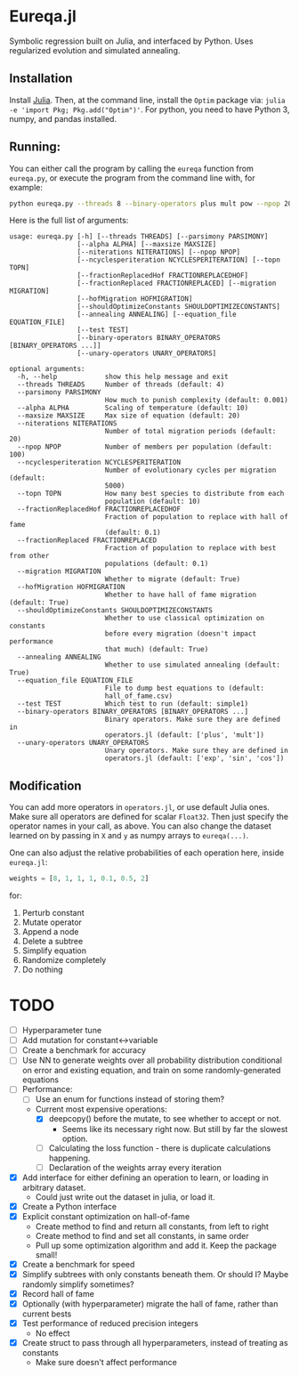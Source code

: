 # Eureqa.jl

Symbolic regression built on Julia, and interfaced by Python.
Uses regularized evolution and simulated annealing.

## Installation

Install [Julia](https://julialang.org/downloads/). Then, at the command line,
install the `Optim` package via: `julia -e 'import Pkg; Pkg.add("Optim")'`.
For python, you need to have Python 3, numpy, and pandas installed.

## Running:

You can either call the program by calling the `eureqa` function from `eureqa.py`,
or execute the program from the command line with, for example:
```bash
python eureqa.py --threads 8 --binary-operators plus mult pow --npop 200
```

Here is the full list of arguments:
```
usage: eureqa.py [-h] [--threads THREADS] [--parsimony PARSIMONY]
                 [--alpha ALPHA] [--maxsize MAXSIZE]
                 [--niterations NITERATIONS] [--npop NPOP]
                 [--ncyclesperiteration NCYCLESPERITERATION] [--topn TOPN]
                 [--fractionReplacedHof FRACTIONREPLACEDHOF]
                 [--fractionReplaced FRACTIONREPLACED] [--migration MIGRATION]
                 [--hofMigration HOFMIGRATION]
                 [--shouldOptimizeConstants SHOULDOPTIMIZECONSTANTS]
                 [--annealing ANNEALING] [--equation_file EQUATION_FILE]
                 [--test TEST]
                 [--binary-operators BINARY_OPERATORS [BINARY_OPERATORS ...]]
                 [--unary-operators UNARY_OPERATORS]

optional arguments:
  -h, --help            show this help message and exit
  --threads THREADS     Number of threads (default: 4)
  --parsimony PARSIMONY
                        How much to punish complexity (default: 0.001)
  --alpha ALPHA         Scaling of temperature (default: 10)
  --maxsize MAXSIZE     Max size of equation (default: 20)
  --niterations NITERATIONS
                        Number of total migration periods (default: 20)
  --npop NPOP           Number of members per population (default: 100)
  --ncyclesperiteration NCYCLESPERITERATION
                        Number of evolutionary cycles per migration (default:
                        5000)
  --topn TOPN           How many best species to distribute from each
                        population (default: 10)
  --fractionReplacedHof FRACTIONREPLACEDHOF
                        Fraction of population to replace with hall of fame
                        (default: 0.1)
  --fractionReplaced FRACTIONREPLACED
                        Fraction of population to replace with best from other
                        populations (default: 0.1)
  --migration MIGRATION
                        Whether to migrate (default: True)
  --hofMigration HOFMIGRATION
                        Whether to have hall of fame migration (default: True)
  --shouldOptimizeConstants SHOULDOPTIMIZECONSTANTS
                        Whether to use classical optimization on constants
                        before every migration (doesn't impact performance
                        that much) (default: True)
  --annealing ANNEALING
                        Whether to use simulated annealing (default: True)
  --equation_file EQUATION_FILE
                        File to dump best equations to (default:
                        hall_of_fame.csv)
  --test TEST           Which test to run (default: simple1)
  --binary-operators BINARY_OPERATORS [BINARY_OPERATORS ...]
                        Binary operators. Make sure they are defined in
                        operators.jl (default: ['plus', 'mult'])
  --unary-operators UNARY_OPERATORS
                        Unary operators. Make sure they are defined in
                        operators.jl (default: ['exp', 'sin', 'cos'])
```




## Modification

You can add more operators in `operators.jl`, or use default
Julia ones. Make sure all operators are defined for scalar `Float32`.
Then just specify the operator names in your call, as above.
You can also change the dataset learned on by passing in `X` and `y` as
numpy arrays to `eureqa(...)`.

One can also adjust the relative probabilities of each operation here,
inside `eureqa.jl`:
```julia
weights = [8, 1, 1, 1, 0.1, 0.5, 2]
```
for:

1. Perturb constant
2. Mutate operator
3. Append a node
4. Delete a subtree
5. Simplify equation
6. Randomize completely
7. Do nothing


# TODO

- [ ] Hyperparameter tune
- [ ] Add mutation for constant<->variable
- [ ] Create a benchmark for accuracy
- [ ] Use NN to generate weights over all probability distribution conditional on error and existing equation, and train on some randomly-generated equations
- [ ] Performance:
    - [ ] Use an enum for functions instead of storing them?
    - Current most expensive operations:
        - [x] deepcopy() before the mutate, to see whether to accept or not.
            - Seems like its necessary right now. But still by far the slowest option.
        - [ ] Calculating the loss function - there is duplicate calculations happening.
        - [ ] Declaration of the weights array every iteration
- [x] Add interface for either defining an operation to learn, or loading in arbitrary dataset.
    - Could just write out the dataset in julia, or load it.
- [x] Create a Python interface
- [x] Explicit constant optimization on hall-of-fame
    - Create method to find and return all constants, from left to right
    - Create method to find and set all constants, in same order
    - Pull up some optimization algorithm and add it. Keep the package small!
- [x] Create a benchmark for speed
- [x] Simplify subtrees with only constants beneath them. Or should I? Maybe randomly simplify sometimes?
- [x] Record hall of fame
- [x] Optionally (with hyperparameter) migrate the hall of fame, rather than current bests
- [x] Test performance of reduced precision integers
    - No effect
- [x] Create struct to pass through all hyperparameters, instead of treating as constants
    - Make sure doesn't affect performance
